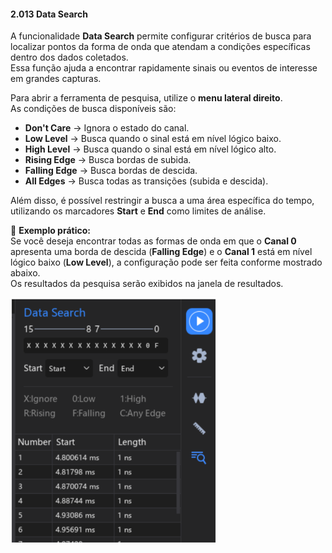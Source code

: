 #### 2.013 Data Search

A funcionalidade **Data Search** permite configurar critérios de busca para localizar pontos da forma de onda que atendam a condições específicas dentro dos dados coletados.  
Essa função ajuda a encontrar rapidamente sinais ou eventos de interesse em grandes capturas.

Para abrir a ferramenta de pesquisa, utilize o **menu lateral direito**.  
As condições de busca disponíveis são:

- **Don't Care** → Ignora o estado do canal.
- **Low Level** → Busca quando o sinal está em nível lógico baixo.
- **High Level** → Busca quando o sinal está em nível lógico alto.
- **Rising Edge** → Busca bordas de subida.
- **Falling Edge** → Busca bordas de descida.
- **All Edges** → Busca todas as transições (subida e descida).

Além disso, é possível restringir a busca a uma área específica do tempo, utilizando os marcadores **Start** e **End** como limites de análise.

📌 **Exemplo prático:**  
Se você deseja encontrar todas as formas de onda em que o **Canal 0** apresenta uma borda de descida (**Falling Edge**) e o **Canal 1** está em nível lógico baixo (**Low Level**), a configuração pode ser feita conforme mostrado abaixo.  
Os resultados da pesquisa serão exibidos na janela de resultados.

![Exemplo de Pesquisa de Dados](../assets/Data_Search.png)
